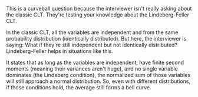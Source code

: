 This is a curveball question because the interviewer isn't really asking about the classic CLT. They're testing your knowledge about the Lindeberg-Feller CLT.

In the classic CLT, all the variables are independent and from the same probability distribution (identically distributed). But here, the interviewer is saying: What if they're still independent but not identically distributed? Lindeberg-Feller helps in situations like this.

It states that as long as the variables are independent, have finite second moments (meaning their variances aren't huge), and no single variable dominates (the Lindeberg condition), the normalized sum of those variables will still approach a normal distribution. So, even with different distributions, if those conditions hold, the average still forms a bell curve.